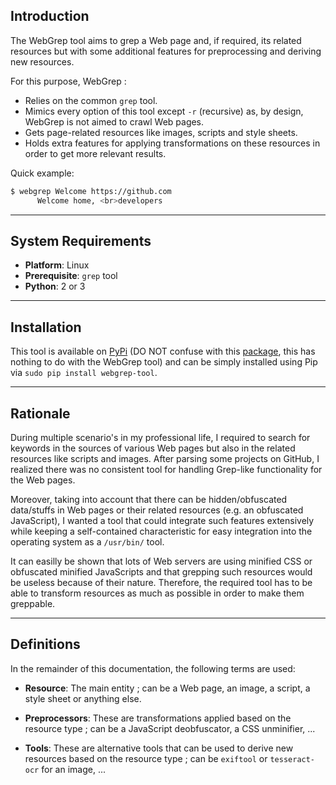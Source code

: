 ## Introduction

The WebGrep tool aims to grep a Web page and, if required, its related resources but with some additional features for preprocessing and deriving new resources.

For this purpose, WebGrep :

- Relies on the common `grep` tool.
- Mimics every option of this tool except `-r` (recursive) as, by design, WebGrep is not aimed to crawl Web pages.
- Gets page-related resources like images, scripts and style sheets.
- Holds extra features for applying transformations on these resources in order to get more relevant results.


Quick example:

``` sh
$ webgrep Welcome https://github.com
      Welcome home, <br>developers

```

-----

## System Requirements

- **Platform**: Linux
- **Prerequisite**: `grep` tool
- **Python**: 2 or 3

-----

## Installation

This tool is available on [PyPi](https://pypi.python.org/pypi/webgrep-tool/) (DO NOT confuse with this [package](https://pypi.python.org/pypi/webgrep/), this has nothing to do with the WebGrep tool) and can be simply installed using Pip via `sudo pip install webgrep-tool`.

-----

## Rationale

During multiple scenario's in my professional life, I required to search for keywords in the sources of various Web pages but also in the related resources like scripts and images. After parsing some projects on GitHub, I realized there was no consistent tool for handling Grep-like functionality for the Web pages.

Moreover, taking into account that there can be hidden/obfuscated data/stuffs in Web pages or their related resources (e.g. an obfuscated JavaScript), I wanted a tool that could integrate such features extensively while keeping a self-contained characteristic for easy integration into the operating system as a `/usr/bin/` tool.

It can easilly be shown that lots of Web servers are using minified CSS or obfuscated minified JavaScripts and that grepping such resources would be useless because of their nature. Therefore, the required tool has to be able to transform resources as much as possible in order to make them greppable.

-----

## Definitions

In the remainder of this documentation, the following terms are used:

- **Resource**: The main entity ; can be a Web page, an image, a script, a style sheet or anything else.

- **Preprocessors**: These are transformations applied based on the resource type ; can be a JavaScript deobfuscator, a CSS unminifier, ...

- **Tools**: These are alternative tools that can be used to derive new resources based on the resource type ; can be `exiftool` or `tesseract-ocr` for an image, ...
